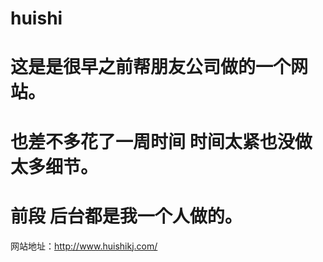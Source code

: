 # huishi
# 这是是很早之前帮朋友公司做的一个网站。
# 也差不多花了一周时间 时间太紧也没做太多细节。
# 前段 后台都是我一个人做的。
网站地址：http://www.huishikj.com/
